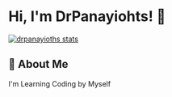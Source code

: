 


# Hi, I'm DrPanayiohts! 👋


[![drpanayioths stats](https://githubstatsdrp.vercel.app/api?username=drpanayioths)](https://githubstatsdrp.vercel.app/api?username=drpanayioths)

## 🚀 About Me
I'm Learning Coding by Myself
